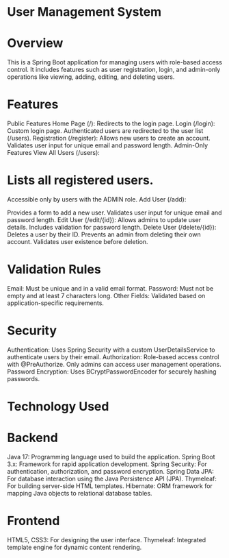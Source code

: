 # User Management System
# Overview
This is a Spring Boot application for managing users with role-based access control. It includes features such as user registration, login, and admin-only operations like viewing, adding, editing, and deleting users.

# Features
Public Features
Home Page (/): Redirects to the login page.
Login (/login): Custom login page.
Authenticated users are redirected to the user list (/users).
Registration (/register):
Allows new users to create an account.
Validates user input for unique email and password length.
Admin-Only Features
View All Users (/users):

# Lists all registered users.
Accessible only by users with the ADMIN role.
Add User (/add):

Provides a form to add a new user.
Validates user input for unique email and password length.
Edit User (/edit/{id}):
Allows admins to update user details.
Includes validation for password length.
Delete User (/delete/{id}):
Deletes a user by their ID.
Prevents an admin from deleting their own account.
Validates user existence before deletion.

# Validation Rules
Email: Must be unique and in a valid email format.
Password: Must not be empty and at least 7 characters long.
Other Fields: Validated based on application-specific requirements.

# Security
Authentication:
Uses Spring Security with a custom UserDetailsService to authenticate users by their email.
Authorization:
Role-based access control with @PreAuthorize.
Only admins can access user management operations.
Password Encryption:
Uses BCryptPasswordEncoder for securely hashing passwords.

# Technology Used
# Backend
Java 17: Programming language used to build the application.
Spring Boot 3.x: Framework for rapid application development.
Spring Security: For authentication, authorization, and password encryption.
Spring Data JPA: For database interaction using the Java Persistence API (JPA).
Thymeleaf: For building server-side HTML templates.
Hibernate: ORM framework for mapping Java objects to relational database tables.
# Frontend
HTML5, CSS3: For designing the user interface.
Thymeleaf: Integrated template engine for dynamic content rendering.
